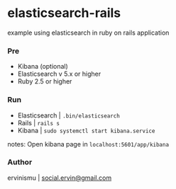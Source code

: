 # elasticsearch-rails
example using elasticsearch in ruby on rails application

### Pre
*	Kibana (optional)
* Elasticsearch v 5.x or higher
*	Ruby 2.5 or higher

### Run
*	Elasticsearch | `.bin/elasticsearch`
*	Rails	|	`rails s`
* Kibana	|	`sudo systemctl start kibana.service`

notes:
Open kibana page in `localhost:5601/app/kibana`

### Author
ervinismu | social.ervin@gmail.com
